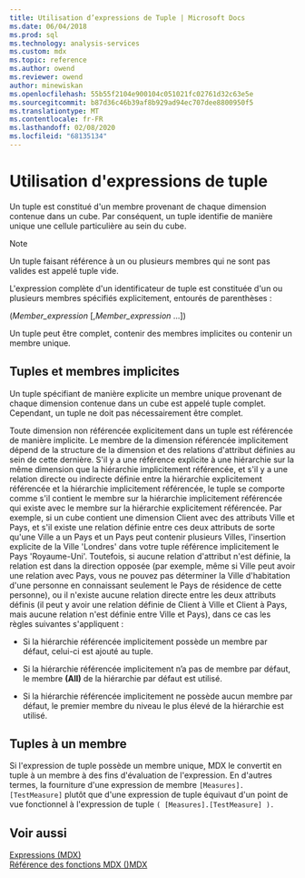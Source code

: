 ```yaml
---
title: Utilisation d’expressions de Tuple | Microsoft Docs
ms.date: 06/04/2018
ms.prod: sql
ms.technology: analysis-services
ms.custom: mdx
ms.topic: reference
ms.author: owend
ms.reviewer: owend
author: minewiskan
ms.openlocfilehash: 55b55f2104e900104c051021fc02761d32c63e5e
ms.sourcegitcommit: b87d36c46b39af8b929ad94ec707dee8800950f5
ms.translationtype: MT
ms.contentlocale: fr-FR
ms.lasthandoff: 02/08/2020
ms.locfileid: "68135134"
---
```

# <a name="using-tuple-expressions"></a>Utilisation d'expressions de tuple


  Un tuple est constitué d'un membre provenant de chaque dimension contenue dans un cube. Par conséquent, un tuple identifie de manière unique une cellule particulière au sein du cube.  
  
> [!NOTE]  
>  Un tuple faisant référence à un ou plusieurs membres qui ne sont pas valides est appelé tuple vide.  
  
 L'expression complète d'un identificateur de tuple est constituée d'un ou plusieurs membres spécifiés explicitement, entourés de parenthèses :  
  
 (*Member_expression* [,*Member_expression* ...])  
  
 Un tuple peut être complet, contenir des membres implicites ou contenir un membre unique.  
  
## <a name="tuples-and-implicit-members"></a>Tuples et membres implicites  
 Un tuple spécifiant de manière explicite un membre unique provenant de chaque dimension contenue dans un cube est appelé tuple complet. Cependant, un tuple ne doit pas nécessairement être complet.  
  
 Toute dimension non référencée explicitement dans un tuple est référencée de manière implicite. Le membre de la dimension référencée implicitement dépend de la structure de la dimension et des relations d'attribut définies au sein de cette dernière. S'il y a une référence explicite à une hiérarchie sur la même dimension que la hiérarchie implicitement référencée, et s'il y a une relation directe ou indirecte définie entre la hiérarchie explicitement référencée et la hiérarchie implicitement référencée, le tuple se comporte comme s'il contient le membre sur la hiérarchie implicitement référencée qui existe avec le membre sur la hiérarchie explicitement référencée. Par exemple, si un cube contient une dimension Client avec des attributs Ville et Pays, et s'il existe une relation définie entre ces deux attributs de sorte qu'une Ville a un Pays et un Pays peut contenir plusieurs Villes, l'insertion explicite de la Ville 'Londres' dans votre tuple référence implicitement le Pays 'Royaume-Uni'. Toutefois, si aucune relation d'attribut n'est définie, la relation est dans la direction opposée (par exemple, même si Ville peut avoir une relation avec Pays, vous ne pouvez pas déterminer la Ville d'habitation d'une personne en connaissant seulement le Pays de résidence de cette personne), ou il n'existe aucune relation directe entre les deux attributs définis (il peut y avoir une relation définie de Client à Ville et Client à Pays, mais aucune relation n'est définie entre Ville et Pays), dans ce cas les règles suivantes s'appliquent :  
  
-   Si la hiérarchie référencée implicitement possède un membre par défaut, celui-ci est ajouté au tuple.  
  
-   Si la hiérarchie référencée implicitement n’a pas de membre par défaut, le membre **(All)** de la hiérarchie par défaut est utilisé.  
  
-   Si la hiérarchie référencée implicitement ne possède aucun membre par défaut, le premier membre du niveau le plus élevé de la hiérarchie est utilisé.  
  
## <a name="one-member-tuples"></a>Tuples à un membre  
 Si l'expression de tuple possède un membre unique, MDX le convertit en tuple à un membre à des fins d'évaluation de l'expression. En d'autres termes, la fourniture d'une expression de membre `[Measures].[TestMeasure]` plutôt que d'une expression de tuple équivaut d'un point de vue fonctionnel à l'expression de tuple `( [Measures].[TestMeasure] ).`  
  
## <a name="see-also"></a>Voir aussi  
 [Expressions &#40;MDX&#41;](../mdx/expressions-mdx.md)   
 [Référence des fonctions MDX &#40;&#41;MDX](../mdx/mdx-function-reference-mdx.md)  
  
  
